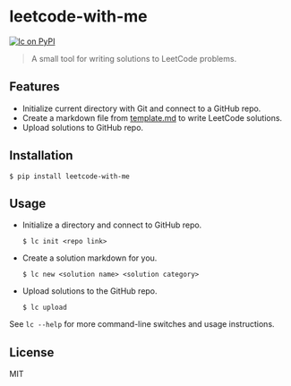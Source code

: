 # leetcode-with-me

[![lc on PyPI](https://img.shields.io/pypi/v/leetcode-with-me.svg?color=blue&style=for-the-badge)](https://pypi.org/project/leetcode-with-me/)

> A small tool for writing solutions to LeetCode problems.

## Features

* Initialize current directory with Git and connect to a GitHub repo.
* Create a markdown file from [template.md](lc/template.md) to write LeetCode solutions.
* Upload solutions to GitHub repo.

## Installation

`$ pip install leetcode-with-me`

## Usage

* Initialize a directory and connect to GitHub repo.

  `$ lc init <repo link>`

* Create a solution markdown for you.

  `$ lc new <solution name> <solution category>`

* Upload solutions to the GitHub repo.

  `$ lc upload`

See `lc --help` for more command-line switches and usage instructions.

## License
MIT